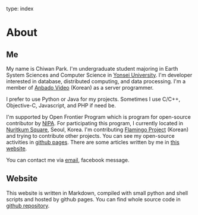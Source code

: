 type: index

# About

## Me

My name is Chiwan Park. I'm undergraduate student majoring in Earth System Sciences and Computer Science in [Yonsei
University](http://www.yonsei.ac.kr). I'm developer interested in database, distributed computing, and data processing.
I'm a member of [Anbado Video](http://anbado.com) (Korean) as a server programmer.

I prefer to use Python or Java for my projects. Sometimes I use C/C++, Objective-C, Javascript, and PHP if need be.

I'm supported by Open Frontier Program which is program for open-source contributor by [NIPA](http://nipa.kr). For
participating this program, I currently located in [Nuritkum Square](http://www.nipa.kr/nuri/itComplex.it), Seoul,
Korea. I'm contributing [Flamingo Project](http://wiki.opencloudengine.org/display/IN/Flamingo) (Korean) and trying to
contribute other projects. You can see my open-source activities in [github pages](https://github.com/chiwanpark). There
are some articles written by me in [this website](/articles/).

You can contact me via [email](http://www.google.com/recaptcha/mailhide/d?k=01zdK04x7A3jyfFdz2qu8eLQ==&c=snsdlvUXCQklJ8Ni_YyX6t5Th2n07aWoHpGBpW8JY5k=),
facebook message.

## Website

This website is written in Markdown, compiled with small python and shell scripts and hosted by github pages. You can
find whole source code in [github repository](http://github.com/chiwanpark/chiwanpark.github.io).
